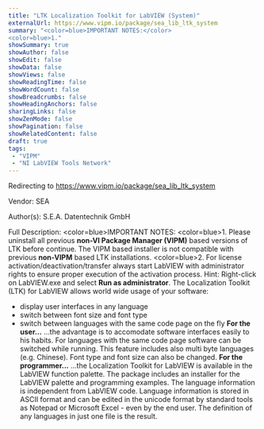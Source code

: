 ```yaml
---
title: "LTK Localization Toolkit for LabVIEW (System)"
externalUrl: https://www.vipm.io/package/sea_lib_ltk_system
summary: "<color=blue>IMPORTANT NOTES:</color>
<color=blue>1."
showSummary: true
showAuthor: false
showEdit: false
showData: false
showViews: false
showReadingTime: false
showWordCount: false
showBreadcrumbs: false
showHeadingAnchors: false
sharingLinks: false
showZenMode: false
showPagination: false
showRelatedContent: false
draft: true
tags:
 - "VIPM"
 - "NI LabVIEW Tools Network"
---
```


Redirecting to https://www.vipm.io/package/sea_lib_ltk_system

Vendor: SEA

Author(s): S.E.A. Datentechnik GmbH
 
Full Description:
<color=blue>IMPORTANT NOTES:</color>
<color=blue>1. Please uninstall all previous **non-VI Package Manager (VIPM)** based versions of LTK before continue. The VIPM based	installer is not compatible with previous **non-VIPM** based LTK installations.</color>
<color=blue>2. For license activation/deactivation/transfer always start LabVIEW with administrator rights to ensure proper execution of the activation process. Hint: Right-click on LabVIEW.exe and select **Run as administrator**.</color>
The Localization Toolkit (LTK) for LabVIEW allows world wide usage of your software:
   - display user interfaces in any language
   - switch between font size and font type
   - switch between languages with the same code page on the fly
**For the user...**
...the advantage is to accomodate software interfaces easily to his habits. For languages with the same code page software can be switched while running. This feature includes also multi byte languages (e.g. Chinese). Font type and font size can also be changed.
**For the programmer...**
...the Localization Toolkit for LabVIEW is available in the LabVIEW function palette. The package includes an installer for the LabVIEW palette and programming examples. The language information is independent from LabVIEW code. Language information is stored in ASCII format and can be edited in the unicode format by standard tools as Notepad or Microsoft Excel - even by the end user. The definition of any languages in just one file is the result.